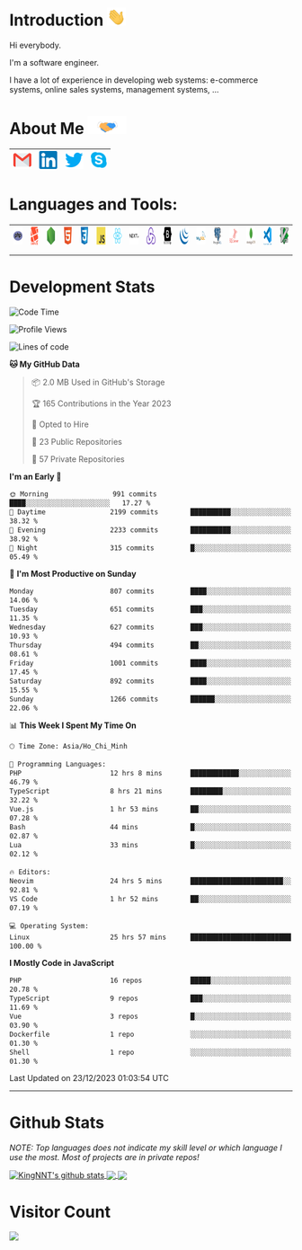 # Introduction <img src="https://github.com/KingNNT/KingNNT/blob/master/assets/images/gifs/hi.gif" height="32px">

Hi everybody.

I'm a software engineer.

I have a lot of experience in developing web systems: e-commerce systems, online sales systems, management systems, ...

# About Me <img src="https://github.com/KingNNT/KingNNT/blob/master/assets/images/gifs/Handshake.gif" height="32px">

| [<img src="https://github.com/KingNNT/KingNNT/blob/master/assets/images/icons/Gmail.svg" alt="Gmail logo" height="32">](mailto:Dev.KingNNT@gmail.com) | [<img src="https://github.com/KingNNT/KingNNT/blob/master/assets/images/icons/Linkedin.svg" alt="Linkedin Logo" width="32">](https://in.linkedin.com/in/kingnnt) | [<img src="https://github.com/KingNNT/KingNNT/blob/master/assets/images/icons/Twitter.svg" alt="Twitter Logo" width="32">](https://twitter.com/King_NNT) | [<img src="https://github.com/KingNNT/KingNNT/blob/master/assets/images/icons/skype.svg" alt="Skype Logo" width="28">](https://join.skype.com/invite/eqRpzcC8cGsf) |
| :---------------------------------------------------------------------------------------------------------------------------------------------------: | :--------------------------------------------------------------------------------------------------------------------------------------------------------------: | :------------------------------------------------------------------------------------------------------------------------------------------------------: | :----------------------------------------------------------------------------------------------------------------------------------------------------------------: |

# Languages and Tools:

| <img align='left' height="32" width="32" src="https://raw.githubusercontent.com/devicons/devicon/master/icons/php/php-original.svg" /> | <img align='left' height="32" width="32" src="https://raw.githubusercontent.com/devicons/devicon/master/icons/laravel/laravel-plain-wordmark.svg" /> | <img align='left' height="32" width="32" src="https://raw.githubusercontent.com/devicons/devicon/master/icons/nodejs/nodejs-original.svg" /> | <img align='left' height="32" width="32" src="https://raw.githubusercontent.com/devicons/devicon/master/icons/html5/html5-original.svg" /> | <img align='left' height="32" width="32" src="https://raw.githubusercontent.com/devicons/devicon/master/icons/css3/css3-original.svg" /> | <img align='left' height="32" width="32" src="https://raw.githubusercontent.com/devicons/devicon/master/icons/javascript/javascript-original.svg" /> | <img align='left' height="32" width="32" src="https://raw.githubusercontent.com/devicons/devicon/master/icons/react/react-original.svg" /> | <img align='left' height="32" width="32" src="https://raw.githubusercontent.com/devicons/devicon/master/icons/nextjs/nextjs-original-wordmark.svg" /> | <img align='left' height="32" width="32" src="https://raw.githubusercontent.com/devicons/devicon/master/icons/redux/redux-original.svg" /> | <img align='left' height="32" width="32" src="https://raw.githubusercontent.com/devicons/devicon/master/icons/bootstrap/bootstrap-plain-wordmark.svg" /> | <img align='left' height="32" width="32" src="https://raw.githubusercontent.com/devicons/devicon/master/icons/jquery/jquery-original.svg" /> | <img align='left' height="32" width="32" src="https://raw.githubusercontent.com/devicons/devicon/master/icons/mysql/mysql-original-wordmark.svg" /> | <img align='left' height="32" width="32" src="https://raw.githubusercontent.com/devicons/devicon/master/icons/postgresql/postgresql-original-wordmark.svg" /> | <img align='left' height="32" width="32" src="https://raw.githubusercontent.com/devicons/devicon/master/icons/microsoftsqlserver/microsoftsqlserver-plain-wordmark.svg" /> | <img align='left' height="32" width="32" src="https://raw.githubusercontent.com/devicons/devicon/master/icons/mongodb/mongodb-original-wordmark.svg" /> | <img align='left' height="32" width="32" src="https://raw.githubusercontent.com/devicons/devicon/master/icons/vscode/vscode-original-wordmark.svg" /> | <img align='left' height="32" width="32" src="https://raw.githubusercontent.com/devicons/devicon/master/icons/vim/vim-original.svg" /> |
| :------------------------------------------------------------------------------------------------------------------------------------: | :--------------------------------------------------------------------------------------------------------------------------------------------------: | :------------------------------------------------------------------------------------------------------------------------------------------: | :----------------------------------------------------------------------------------------------------------------------------------------: | :--------------------------------------------------------------------------------------------------------------------------------------: | :--------------------------------------------------------------------------------------------------------------------------------------------------: | :----------------------------------------------------------------------------------------------------------------------------------------: | :---------------------------------------------------------------------------------------------------------------------------------------------------: | :----------------------------------------------------------------------------------------------------------------------------------------- | :------------------------------------------------------------------------------------------------------------------------------------------------------: | :------------------------------------------------------------------------------------------------------------------------------------------: | :-------------------------------------------------------------------------------------------------------------------------------------------------: | :-----------------------------------------------------------------------------------------------------------------------------------------------------------: | :------------------------------------------------------------------------------------------------------------------------------------------------------------------------: | :-----------------------------------------------------------------------------------------------------------------------------------------------------: | :---------------------------------------------------------------------------------------------------------------------------------------------------: | :------------------------------------------------------------------------------------------------------------------------------------: |

---

# Development Stats

<!--START_SECTION:waka-->
![Code Time](http://img.shields.io/badge/Code%20Time-4%2C611%20hrs%2040%20mins-blue)

![Profile Views](http://img.shields.io/badge/Profile%20Views-5-blue)

![Lines of code](https://img.shields.io/badge/From%20Hello%20World%20I%27ve%20Written-34.3%20million%20lines%20of%20code-blue)

**🐱 My GitHub Data** 

> 📦 2.0 MB Used in GitHub's Storage 
 > 
> 🏆 165 Contributions in the Year 2023
 > 
> 💼 Opted to Hire
 > 
> 📜 23 Public Repositories 
 > 
> 🔑 57 Private Repositories 
 > 
**I'm an Early 🐤** 

```text
🌞 Morning                991 commits         ████░░░░░░░░░░░░░░░░░░░░░   17.27 % 
🌆 Daytime                2199 commits        ██████████░░░░░░░░░░░░░░░   38.32 % 
🌃 Evening                2233 commits        ██████████░░░░░░░░░░░░░░░   38.92 % 
🌙 Night                  315 commits         █░░░░░░░░░░░░░░░░░░░░░░░░   05.49 % 
```
📅 **I'm Most Productive on Sunday** 

```text
Monday                   807 commits         ████░░░░░░░░░░░░░░░░░░░░░   14.06 % 
Tuesday                  651 commits         ███░░░░░░░░░░░░░░░░░░░░░░   11.35 % 
Wednesday                627 commits         ███░░░░░░░░░░░░░░░░░░░░░░   10.93 % 
Thursday                 494 commits         ██░░░░░░░░░░░░░░░░░░░░░░░   08.61 % 
Friday                   1001 commits        ████░░░░░░░░░░░░░░░░░░░░░   17.45 % 
Saturday                 892 commits         ████░░░░░░░░░░░░░░░░░░░░░   15.55 % 
Sunday                   1266 commits        ██████░░░░░░░░░░░░░░░░░░░   22.06 % 
```


📊 **This Week I Spent My Time On** 

```text
🕑︎ Time Zone: Asia/Ho_Chi_Minh

💬 Programming Languages: 
PHP                      12 hrs 8 mins       ████████████░░░░░░░░░░░░░   46.79 % 
TypeScript               8 hrs 21 mins       ████████░░░░░░░░░░░░░░░░░   32.22 % 
Vue.js                   1 hr 53 mins        ██░░░░░░░░░░░░░░░░░░░░░░░   07.28 % 
Bash                     44 mins             █░░░░░░░░░░░░░░░░░░░░░░░░   02.87 % 
Lua                      33 mins             █░░░░░░░░░░░░░░░░░░░░░░░░   02.12 % 

🔥 Editors: 
Neovim                   24 hrs 5 mins       ███████████████████████░░   92.81 % 
VS Code                  1 hr 52 mins        ██░░░░░░░░░░░░░░░░░░░░░░░   07.19 % 

💻 Operating System: 
Linux                    25 hrs 57 mins      █████████████████████████   100.00 % 
```

**I Mostly Code in JavaScript** 

```text
PHP                      16 repos            █████░░░░░░░░░░░░░░░░░░░░   20.78 % 
TypeScript               9 repos             ███░░░░░░░░░░░░░░░░░░░░░░   11.69 % 
Vue                      3 repos             █░░░░░░░░░░░░░░░░░░░░░░░░   03.90 % 
Dockerfile               1 repo              ░░░░░░░░░░░░░░░░░░░░░░░░░   01.30 % 
Shell                    1 repo              ░░░░░░░░░░░░░░░░░░░░░░░░░   01.30 % 
```




 Last Updated on 23/12/2023 01:03:54 UTC
<!--END_SECTION:waka-->

---

# Github Stats

_NOTE: Top languages does not indicate my skill level or which language I use the most. Most of projects are in private repos!_

<a href="https://github.com/KingNNT">
  <img align="center" src="https://github-readme-stats.vercel.app/api?username=KingNNT&show_icons=true&theme=gruvbox&count_private=true" alt="KingNNT's github stats" />
</a>

<a href="https://github.com/KingNNT">
  <img align="center" src="https://github-readme-stats.vercel.app/api/top-langs/?username=KingNNT&layout=compact&theme=gruvbox&count_private=true&how_icons=true" />
</a>

<a href="https://github.com/KingNNT">
  <img align="center" src="https://github-readme-stats.vercel.app/api/pin/?username=KingNNT&repo=MS-Tools&theme=gruvbox" />
</a>

# Visitor Count

<img src="https://profile-counter.glitch.me/KingNNT/count.svg" />
